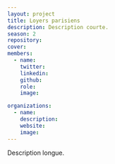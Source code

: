 ```yaml
---
layout: project
title: Loyers parisiens
description: Description courte.
season: 2
repository:
cover:
members:
  - name:
    twitter:
    linkedin:
    github:
    role:
    image:

organizations:
  - name:
    description:
    website:
    image:
---
```


Description longue.
